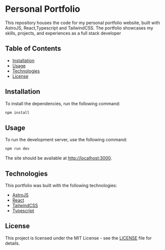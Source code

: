 # Personal Portfolio

This repository houses the code for my personal portfolio website, built with AstroJS, React,Typescript and TailwindCSS. The portfolio showcases my skills, projects, and experiences as a full stack developer

## Table of Contents

- [Installation](#installation)
- [Usage](#usage)
- [Technologies](#technologies)
- [License](#license)

## Installation

To install the dependencies, run the following command:

```bash
npm install
```


## Usage

To run the development server, use the following command:

```bash
npm run dev
```


The site should be available at [http://localhost:3000](http://localhost:3000).


## Technologies

This portfolio was built with the following technologies:

- [AstroJS](https://astro.build/)
- [React](https://reactjs.org/)
- [TailwindCSS](https://tailwindcss.com/)
- [Typescript](https://typescript.com)  

## License

This project is licensed under the MIT License - see the [LICENSE](LICENSE) file for details.




